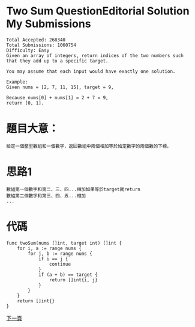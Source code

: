 # Two Sum  QuestionEditorial Solution  My Submissions
	Total Accepted: 268340
	Total Submissions: 1060754
	Difficulty: Easy
	Given an array of integers, return indices of the two numbers such that they add up to a specific target.

	You may assume that each input would have exactly one solution.

	Example:
	Given nums = [2, 7, 11, 15], target = 9,

	Because nums[0] + nums[1] = 2 + 7 = 9,
	return [0, 1].
	
# 題目大意：
	給定一個整型數組和一個數字，返回數組中兩個相加等於給定數字的兩個數的下標。
	
# 思路1
	數組第一個數字和第二、三、四...相加如果等於target就return
	數組第二個數字和第三、四、五...相加
	...
	
# 代碼
```golang
func twoSum(nums []int, target int) []int {
	for i, a := range nums {
		for j, b := range nums {
			if i == j {
				continue
			}
			if (a + b) == target {
				return []int{i, j}
			}
		}
	}
	return []int{}
}
```

[下一頁](https://github.com/qianlnk/leetcode/blob/master/book/add_two_numbers.md)
